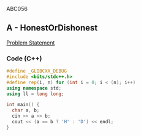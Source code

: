ABC056

## A - HonestOrDishonest
[Problem Statement](https://atcoder.jp/contests/abc056/tasks/abc056_a)

### Code (C++)
```c++
#define _GLIBCXX_DEBUG
#include <bits/stdc++.h>
#define rep(i, n) for (int i = 0; i < (n); i++)
using namespace std;
using ll = long long;

int main() {
  char a, b;
  cin >> a >> b;
  cout << (a == b ? 'H' : 'D') << endl;
}
```
